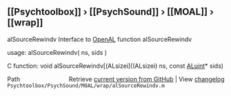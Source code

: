 ## [[Psychtoolbox]] &#8250; [[PsychSound]] &#8250; [[MOAL]] &#8250; [[wrap]]

alSourceRewindv  Interface to [OpenAL](OpenAL) function alSourceRewindv  
  
usage:  alSourceRewindv( ns, sids )  
  
C function:  void alSourceRewindv[(ALsizei]((ALsizei) ns, const [ALuint](ALuint)\* sids)  




<div class="code_header" style="text-align:right;">
  <span style="float:left;">Path&nbsp;&nbsp;</span> <span class="counter">Retrieve <a href=
  "https://raw.github.com/Psychtoolbox-3/Psychtoolbox-3/beta/Psychtoolbox/PsychSound/MOAL/wrap/alSourceRewindv.m">current version from GitHub</a> | View <a href=
  "https://github.com/Psychtoolbox-3/Psychtoolbox-3/commits/beta/Psychtoolbox/PsychSound/MOAL/wrap/alSourceRewindv.m">changelog</a></span>
</div>
<div class="code">
  <code>Psychtoolbox/PsychSound/MOAL/wrap/alSourceRewindv.m</code>
</div>

